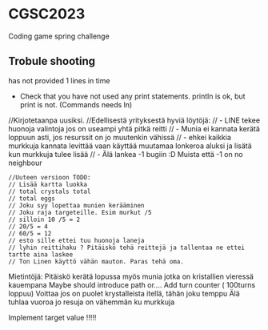 # CGSC2023
Coding game spring challenge

## Trobule shooting

has not provided 1 lines in time
- Check that you have not used any print statements. println is ok, but print is not. (Commands needs ln)


//Kirjotetaanpa uusiksi.
//Edellisestä yrityksestä hyviä löytöjä:
// - LINE tekee huonoja valintoja jos on useampi yhtä pitkä reitti
// - Munia ei kannata kerätä loppuun asti, jos resurssit on jo muutenkin vähissä
// - ehkei kaikkia murkkuja kannata levittää vaan käyttää muutamaa lonkeroa aluksi ja lisätä kun murkkuja tulee lisää
// - Älä lankea -1 bugiin :D Muista että -1 on no neighbour

    //Uuteen versioon TODO:
    // Lisää kartta luokka
    // total crystals total
    // total eggs
    // Joku syy lopettaa munien kerääminen
    // Joku raja targeteille. Esim murkut /5
    // silloin 10 /5 = 2
    // 20/5 = 4
    // 60/5 = 12
    // esto sille ettei tuu huonoja laneja
    // lyhin reittihaku ? Pitäiskö tehä reittejä ja tallentaa ne ettei tartte aina laskee
    // Ton Linen käyttö vähän mauton. Paras tehä oma.


Mietintöjä:
Pitäiskö kerätä lopussa myös munia jotka on kristallien vieressä kauempana
Maybe should introduce path or....
Add turn counter ( 100turns loppuu)
Voittaa jos on puolet krystalleista itellä, tähän joku temppu
Älä tuhlaa vuoroa jo resuja on vähemmän ku murkkuja

Implement target value !!!!! 

